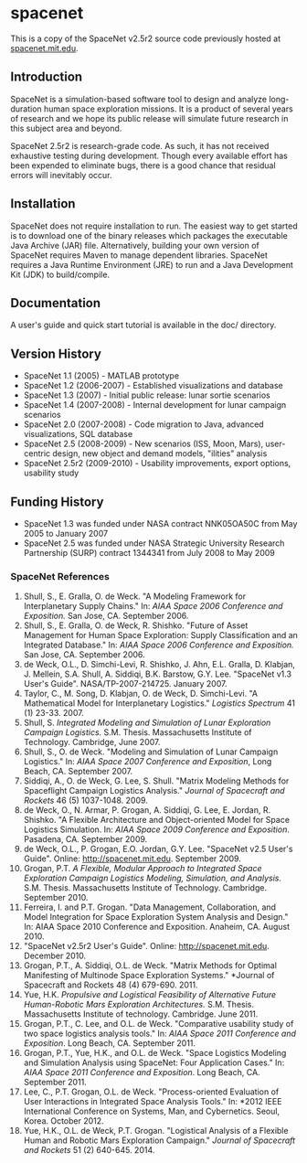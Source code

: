 # spacenet

This is a copy of the SpaceNet v2.5r2 source code previously hosted at [spacenet.mit.edu](http://spacenet.mit.edu).

## Introduction

SpaceNet is a simulation-based software tool to design and analyze long-duration human space exploration missions. It is a product of several years of research and we hope its public release will simulate future research in this subject area and beyond.

SpaceNet 2.5r2 is research-grade code. As such, it has not received exhaustive testing during development. Though every available effort has been expended to eliminate bugs, there is a good chance that residual errors will inevitably occur.

## Installation

SpaceNet does not require installation to run. The easiest way to get started is to download one of the binary releases which packages the executable Java Archive (JAR) file. Alternatively, building your own version of SpaceNet requires Maven to manage dependent libraries. SpaceNet requires a Java Runtime Environment (JRE) to run and a Java Development Kit (JDK) to build/compile.

## Documentation

A user's guide and quick start tutorial is available in the doc/ directory.

## Version History
 * SpaceNet 1.1 (2005) - MATLAB prototype
 * SpaceNet 1.2 (2006-2007) - Established visualizations and database
 * SpaceNet 1.3 (2007) - Initial public release: lunar sortie scenarios
 * SpaceNet 1.4 (2007-2008) - Internal development for lunar campaign scenarios
 * SpaceNet 2.0 (2007-2008) - Code migration to Java, advanced visualizations, SQL database
 * SpaceNet 2.5 (2008-2009) - New scenarios (ISS, Moon, Mars), user-centric design, new object and demand models, "ilities" analysis
 * SpaceNet 2.5r2 (2009-2010) - Usability improvements, export options, usability study

## Funding History
 * SpaceNet 1.3 was funded under NASA contract NNK05OA50C from May 2005 to January 2007
 * SpaceNet 2.5 was funded under NASA Strategic University Research Partnership (SURP) contract 1344341 from July 2008 to May 2009

### SpaceNet References

1. Shull, S., E. Gralla, O. de Weck. "A Modeling Framework for Interplanetary Supply Chains." In: *AIAA Space 2006 Conference and Exposition.* San Jose, CA. September 2006.
2. Shull, S., E. Gralla, O. de Weck, R. Shishko. "Future of Asset Management for Human Space Exploration: Supply Classification and an Integrated Database." In: *AIAA Space 2006 Conference and Exposition.* San Jose, CA. September 2006.
3. de Weck, O.L., D. Simchi-Levi, R. Shishko, J. Ahn, E.L. Gralla, D. Klabjan, J. Mellein, S.A. Shull, A. Siddiqi, B.K. Barstow, G.Y. Lee. "SpaceNet v1.3 User's Guide". NASA/TP-2007-214725. January 2007.
4. Taylor, C., M. Song, D. Klabjan, O. de Weck, D. Simchi-Levi. "A Mathematical Model for Interplanetary Logistics." *Logistics Spectrum* 41 (1) 23-33. 2007.
5. Shull, S. *Integrated Modeling and Simulation of Lunar Exploration Campaign Logistics.* S.M. Thesis. Massachusetts Institute of Technology. Cambridge, June 2007.
6. Shull, S., O. de Weck. "Modeling and Simulation of Lunar Campaign Logistics." In: *AIAA Space 2007 Conference and Exposition*, Long Beach, CA. September 2007.
7. Siddiqi, A., O. de Weck, G. Lee, S. Shull. "Matrix Modeling Methods for Spaceflight Campaign Logistics Analysis." *Journal of Spacecraft and Rockets* 46 (5) 1037-1048. 2009.
8. de Weck, O., N. Armar, P. Grogan, A. Siddiqi, G. Lee, E. Jordan, R. Shishko. "A Flexible Architecture and Object-oriented Model for Space Logistics Simulation. In: *AIAA Space 2009 Conference and Exposition*. Pasadena, CA. September 2009.
9. de Weck, O.L., P. Grogan, E.O. Jordan, G.Y. Lee. "SpaceNet v2.5 User's Guide". Online: http://spacenet.mit.edu. September 2009.
10. Grogan, P.T. *A Flexible, Modular Approach to Integrated Space Exploration Campaign Logistics Modeling, Simulation, and Analysis.* S.M. Thesis. Massachusetts Institute of Technology. Cambridge. September 2010.
11. Ferreira, I. and P.T. Grogan. "Data Management, Collaboration, and Model Integration for Space Exploration System Analysis and Design." In: AIAA Space 2010 Conference and Exposition. Anaheim, CA. August 2010.
12. "SpaceNet v2.5r2 User's Guide". Online: http://spacenet.mit.edu. December 2010.
13. Grogan, P.T., A. Siddiqi, O.L. de Weck. "Matrix Methods for Optimal Manifesting of Multinode Space Exploration Systems." *Journal of Spacecraft and Rockets 48 (4) 679-690. 2011.
14. Yue, H.K. *Propulsive and Logistical Feasibility of Alternative Future Human-Robotic Mars Exploration Architectures.* S.M. Thesis. Massachusetts Institute of technology. Cambridge. June 2011.
15. Grogan, P.T., C. Lee, and O.L. de Weck. "Comparative usability study of two space logistics analysis tools." In: *AIAA Space 2011 Conference and Exposition*. Long Beach, CA. September 2011.
16. Grogan, P.T., Yue, H.K., and O.L. de Weck. "Space Logistics Modeling and Simulation Analysis using SpaceNet: Four Application Cases." In: *AIAA Space 2011 Conference and Exposition*. Long Beach, CA. September 2011.
17. Lee, C., P.T. Grogan, O.L. de Weck. "Process-oriented Evaluation of User Interactions in Integrated Space Analysis Tools." In: *2012 IEEE International Conference on Systems, Man, and Cybernetics. Seoul, Korea. October 2012.
18. Yue, H.K., O.L. de Weck, P.T. Grogan. "Logistical Analysis of a Flexible Human and Robotic Mars Exploration Campaign." *Journal of Spacecraft and Rockets* 51 (2) 640-645. 2014.
